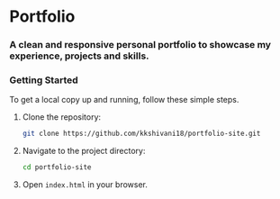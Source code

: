 # Portfolio

### A clean and responsive personal portfolio to showcase my experience, projects and skills.

### Getting Started

To get a local copy up and running, follow these simple steps.

1.  Clone the repository:
    ```bash
    git clone https://github.com/kkshivani18/portfolio-site.git
    ```
2.  Navigate to the project directory:
    ```bash
    cd portfolio-site
    ```
3.  Open `index.html` in your browser.